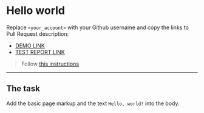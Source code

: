 # Hello world
Replace `<your_account>` with your Github username and copy the links to Pull Request description:
- [DEMO LINK](https://daerniss.github.io/layout_hello-world/)
- [TEST REPORT LINK](https://daerniss.github.io/layout_hello-world/report/html_report/)

> Follow [this instructions](https://github.com/mate-academy/layout_task-guideline#how-to-solve-the-layout-tasks-on-github)
___

## The task 
Add the basic page markup and the text `Hello, world!` into the body.
